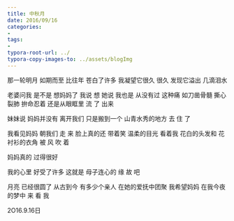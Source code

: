 ```yaml
---
title: 中秋月
date: 2016/09/16
categories: 
- 
tags: 
- 
typora-root-url: ../
typora-copy-images-to: ../assets/blogImg
---
```


那一轮明月 如期而至
比往年 苍白了许多
我凝望它很久 很久
发现它溢出 几滴泪水


老婆问我
是不是 想妈妈了
我说 想
她说
我也是
从没有过 这种痛
如刀凿骨髓
撕心裂肺
拚命忍着
还是从眼眶里
流 了 出来


妹妹说
妈妈并没有 离开我们
只是搬到一个 山青水秀的地方
去 住 了


我看见妈妈 朝我们 走 来
脸上真的还 带着笑
温柔的目光 看着我
花白的头发和 花衬衫的衣角
被 风 吹 着


妈妈真的 过得很好


我的心里 好受了许多
这就是 母子连心的
缘 故 吧


月亮 已经很圆了
从古到今 有多少个亲人
在她的爱抚中团聚
我希望妈妈
在我今夜的梦中
来 看 我


2O16.9.16日